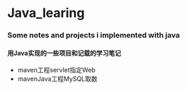 # Java_learing
### Some notes and projects i implemented with java

#### 用Java实现的一些项目和记载的学习笔记

- maven工程servlet指定Web
- mavenJava工程MySQL取数